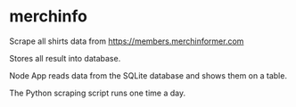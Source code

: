 # merchinfo
Scrape all shirts data from https://members.merchinformer.com

Stores all result into database.

Node App reads data from the SQLite database and shows them on a table.

The Python scraping script runs one time a day.
